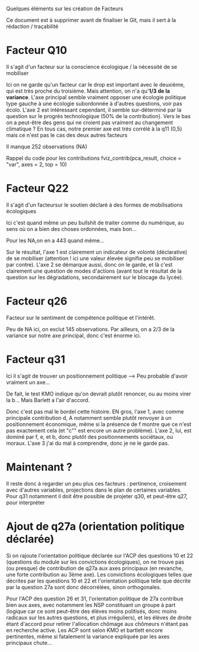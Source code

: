 Quelques éléments sur les création de Facteurs

Ce document est à supprimer avant de finaliser le Git, mais il sert à la rédaction / traçabilité

# Facteur Q10

Il s'agit d'un facteur sur la conscience écologique / la nécessité de se mobiliser

Ici on ne garde qu'un facteur car le drop est important avec le deuxième, qui est très proche du troisième. Mais attention, on n'a qu'**1/3 de la variance**. L'axe principal semble vraiment opposer une écologie politique type gauche à une écologie subordonnée à d'autres questions, voir pas écolo. L'axe 2 est intéressant cependant, il semble sur-déterminé par la question sur le progrès technologique (50% de la contribution). Vers le bas on a peut-être des gens qui ne croient pas vraiment au changement climatique ? En tous cas, notre premier axe est très corrélé à la q11 (0,5) mais ce n'est pas le cas des deux autres facteurs

Il manque 252 observations (NA)

Rappel du code pour les contributions fviz_contrib(pca_result, choice = "var", axes = 2, top = 10)

# Facteur Q22

Il s'agit d'un facteursur le soutien déclaré à des formes de mobilisations écologiques

Ici c'est quand même un peu bullshit de traiter comme du numérique, au sens où on a bien des choses ordonnées, mais bon...

Pour les NA,on en a 443 quand même...

Sur le résultat, l'axe 1 est clairement un indicateur de volonté (déclarative) de se mobiliser (attention ! ici une valeur élevée signifie peu se mobiliser par contre). L'axe 2 se démarque aussi, donc on le garde, et là c'est clairement une question de modes d'actions (avant tout le résultat de la question sur les dégradations, secondairement sur le blocage du lycée).

# Facteur q26

Facteur sur le sentiment de compétence politique et l'intérêt.

Peu de NA ici, on exclut 145 observations. Par ailleurs, on a 2/3 de la variance sur notre axe principal, donc c'est énorme ici.

# Facteur q31

Ici il s'agit de trouver un positionnement politique --\> Peu probable d'avoir vraiment un axe...

De fait, le test KMO indique qu'on devrait plutôt renoncer, ou au moins virer la b... Mais Barlett a l'air d'accord.

Donc c'est pas mal le bordel cette histoire. EN gros, l'axe 1, avec comme principale contribution d, A notamment semble plutôt renvoyer à un positionnement économique, même si la présence de f montre que ce n'est pas exactement cela (et "c"" est encore un autre problème). L'axe 2, lui, est dominé par f, e, et b, donc plutôt des positionnements sociétaux, ou moraux. L'axe 3 j'ai du mal à comprendre, donc je ne le garde pas.

# Maintenant ?

Il reste donc à regarder un peu plus ces facteurs : pertinence, croisement avec d'autres variables, projections dans le plan de certaines variables. Pour q31 notamment il doit être possible de projeter q30, et peut-être q27, pour interpréter

# Ajout de q27a (orientation politique déclarée)

Si on rajoute l'orientation politique déclarée sur l'ACP des questions 10 et 22 (questions du module sur les convictions écologiques), on ne trouve pas (ou presque) de contribution de q27a aux axes principaux (en revanche, une forte contribution au 3ème axe). Les convictions écologiques telles que décrites par les questions 10 et 22 et l'orientation politique telle que décrite par la question 27a sont donc décorrélées, sinon orthogonales.

Pour l'ACP des question 26 et 31, l'orientation politique de 27a contribue bien aux axes, avec notamment les NSP constituant un groupe à part (logique car ce sont peut-être des élèves moins politisés, donc moins radicaux sur les autres questions, et plus irréguliers), et les élèves de droite étant d'accord pour retirer l'allocation chômage aux chômeurs n'étant pas en recherche active. Les ACP sont selon KMO et bartlett encore pertinentes, même si fatalement la variance expliquée par les axes principaux chute...
